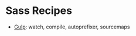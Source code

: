 # Sass Recipes

- [Gulp](https://github.com/hellobrian/sass-recipes/tree/master/gulp): watch, compile, autoprefixer, sourcemaps
